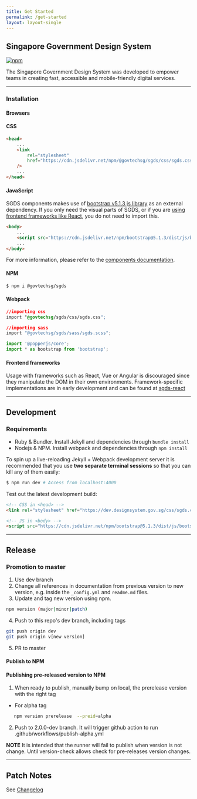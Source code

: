 ```yaml
---
title: Get Started
permalink: /get-started
layout: layout-single
---
```




## Singapore Government Design System
[![npm](https://img.shields.io/npm/v/@govtechsg/sgds.svg)](https://www.npmjs.com/package/@govtechsg/sgds)

The Singapore Government Design System was developed to empower teams in creating fast, accessible and mobile-friendly digital services.
<hr>

### Installation

#### Browsers

#### CSS

```html
<head>
    ...
    <link
        rel="stylesheet"
        href="https://cdn.jsdelivr.net/npm/@govtechsg/sgds/css/sgds.css"
    />
    ...
</head>
```

#### JavaScript

SGDS components makes use of [bootstrap v5.1.3 js library](https://getbootstrap.com/docs/5.1/getting-started/javascript/) as an external dependency. If you only need the visual parts of SGDS, or if you are [using frontend frameworks like React](https://www.designsystem.tech.gov.sg/react/), you do not need to import this.

```html
<body>
    ...
    <script src="https://cdn.jsdelivr.net/npm/bootstrap@5.1.3/dist/js/bootstrap.bundle.min.js" integrity="sha384-ka7Sk0Gln4gmtz2MlQnikT1wXgYsOg+OMhuP+IlRH9sENBO0LRn5q+8nbTov4+1p" crossorigin="anonymous"></script>
    ...
</body>
```

For more information, please refer to the [components documentation](https://www.designsystem.tech.gov.sg/components).

#### NPM

```sh
$ npm i @govtechsg/sgds
```

#### Webpack

```css 
//importing css
import "@govtechsg/sgds/css/sgds.css";

//importing sass
import "@govtechsg/sgds/sass/sgds.scss";
```

```js
import '@popperjs/core';
import * as bootstrap from 'bootstrap';
```

#### Frontend frameworks

Usage with frameworks such as React, Vue or Angular is discouraged since they manipulate the DOM in their own environments. Framework-specific implementations are in early development and can be found at [sgds-react](https://github.com/govtechsg/sgds-react)

<hr>

## Development

### Requirements

-   Ruby & Bundler. Install Jekyll and dependencies through `bundle install`
-   Nodejs & NPM. Install webpack and dependencies through `npm install`

To spin up a live-reloading Jekyll + Webpack development server it is recommended that you use **two separate terminal sessions** so that you can kill any of them easily:

``` bash
$ npm run dev # Access from localhost:4000
```

Test out the latest development build:

```html
<!-- CSS in <head> -->
<link rel="stylesheet" href="https://dev.designsystem.gov.sg/css/sgds.css"/>

<!-- JS in <body> -->
<script src="https://cdn.jsdelivr.net/npm/bootstrap@5.1.3/dist/js/bootstrap.bundle.min.js" integrity="sha384-ka7Sk0Gln4gmtz2MlQnikT1wXgYsOg+OMhuP+IlRH9sENBO0LRn5q+8nbTov4+1p" crossorigin="anonymous"></script>
```

<hr>

## Release

### Promotion to master

1. Use dev branch
2. Change all references in documentation from previous version to new version, e.g. inside the `_config.yml` and `readme.md` files.
3. Update and tag new version using npm.


```bash
npm version (major|minor|patch)
```

4. Push to this repo's dev branch, including tags

```bash
git push origin dev
git push origin v[new version]
```

5. PR to master

#### Publish to NPM

#### Publishing pre-released version to NPM 

1. When ready to publish, manually bump on local, the prerelease version with the right tag 

- For alpha tag 
```bash
   npm version prerelease  --preid=alpha 
```
2. Push to 2.0.0-dev branch. It will trigger github action to run .github/workflows/publish-alpha.yml

**NOTE** It is intended that the runner will fail to publish when version is not change. Until version-check allows check for pre-releases version changes.

<hr>

## Patch Notes

See [Changelog](https://github.com/GovTechSG/sgds/blob/master/CHANGELOG.md)
